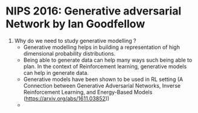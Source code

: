 # NIPS 2016: Generative adversarial Network by Ian Goodfellow
1. Why do we need to study generative modelling ?
	* Generative modelling helps in building a representation of high dimensional probability distributions.
	* Being able to generate data can help many ways such being able to plan. In the context of Reinforcement learning, generative models can 
	help in generate data. 
	* Generative models have been shown to be used in RL setting (A Connection between Generative Adversarial Networks, Inverse Reinforcement Learning, and Energy-Based Models (https://arxiv.org/abs/1611.03852)) 
	*  
	
